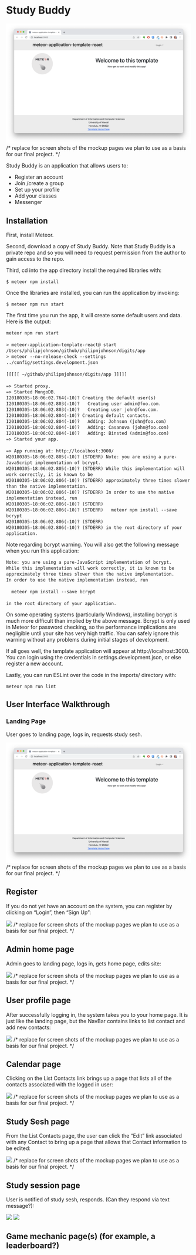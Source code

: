 # Study Buddy

<img src="doc/landing-page.png">   /* replace for  screen shots of the mockup pages we plan to use as a basis for our final project. */

Study Buddy is an application that allows users to:

  * Register an account
  * Join /create a group
  * Set up your profile
  * Add your classes
  * Messenger

## Installation
First, install Meteor.

Second, download a copy of Study Buddy. Note that Study Buddy is a private repo and so you will need to request permission from the author to gain access to the repo.

Third, cd into the app directory install the required libraries with:

```
$ meteor npm install

```

Once the libraries are installed, you can run the application by invoking:

```
$ meteor npm run start

```

The first time you run the app, it will create some default users and data. Here is the output:

```
meteor npm run start

> meteor-application-template-react@ start /Users/philipjohnson/github/philipmjohnson/digits/app
> meteor --no-release-check --settings ../config/settings.development.json

[[[[[ ~/github/philipmjohnson/digits/app ]]]]]

=> Started proxy.                             
=> Started MongoDB.                           
I20180305-18:06:02.764(-10)? Creating the default user(s)
I20180305-18:06:02.803(-10)?   Creating user admin@foo.com.
I20180305-18:06:02.803(-10)?   Creating user john@foo.com.
I20180305-18:06:02.804(-10)? Creating default contacts.
I20180305-18:06:02.804(-10)?   Adding: Johnson (john@foo.com)
I20180305-18:06:02.804(-10)?   Adding: Casanova (john@foo.com)
I20180305-18:06:02.804(-10)?   Adding: Binsted (admin@foo.com)
=> Started your app.

=> App running at: http://localhost:3000/
W20180305-18:06:02.805(-10)? (STDERR) Note: you are using a pure-JavaScript implementation of bcrypt.
W20180305-18:06:02.805(-10)? (STDERR) While this implementation will work correctly, it is known to be
W20180305-18:06:02.806(-10)? (STDERR) approximately three times slower than the native implementation.
W20180305-18:06:02.806(-10)? (STDERR) In order to use the native implementation instead, run
W20180305-18:06:02.806(-10)? (STDERR) 
W20180305-18:06:02.806(-10)? (STDERR)   meteor npm install --save bcrypt
W20180305-18:06:02.806(-10)? (STDERR) 
W20180305-18:06:02.806(-10)? (STDERR) in the root directory of your application.
```

Note regarding bcrypt warning. You will also get the following message when you run this application:

```
Note: you are using a pure-JavaScript implementation of bcrypt.
While this implementation will work correctly, it is known to be
approximately three times slower than the native implementation.
In order to use the native implementation instead, run

  meteor npm install --save bcrypt

in the root directory of your application.
```

On some operating systems (particularly Windows), installing bcrypt is much more difficult than implied by the above message. Bcrypt is only used in Meteor for password checking, so the performance implications are negligible until your site has very high traffic. You can safely ignore this warning without any problems during initial stages of development.

If all goes well, the template application will appear at http://localhost:3000. You can login using the credentials in settings.development.json, or else register a new account.

Lastly, you can run ESLint over the code in the imports/ directory with:

```
meteor npm run lint
```
## User Interface Walkthrough

### Landing Page
User goes to landing page, logs in, requests study sesh.

<img src="doc/landing-page.png">     /* replace for  screen shots of the mockup pages we plan to use as a basis for our final project. */

## Register
If you do not yet have an account on the system, you can register by clicking on “Login”, then “Sign Up”:

<img src="doc/register.png">     /* replace for  screen shots of the mockup pages we plan to use as a basis for our final project. */

## Admin home page
Admin goes to landing page, logs in, gets home page, edits site:

<img src="doc/amin.png">    /* replace for  screen shots of the mockup pages we plan to use as a basis for our final project. */


## User profile page
After successfully logging in, the system takes you to your home page. It is just like the landing page, but the NavBar contains links to list contact and add new contacts:

<img src="doc/user-page.png">     /* replace for  screen shots of the mockup pages we plan to use as a basis for our final project. */

## Calendar page
Clicking on the List Contacts link brings up a page that lists all of the contacts associated with the logged in user:

<img src="doc/calendar.png">    /* replace for  screen shots of the mockup pages we plan to use as a basis for our final project. */


## Study Sesh page
From the List Contacts page, the user can click the “Edit” link associated with any Contact to bring up a page that allows that Contact information to be edited:

<img src="doc/sesh.png">   /* replace for  screen shots of the mockup pages we plan to use as a basis for our final project. */

## Study session page
User is notified of study sesh, responds. (Can they respond via text message?):

<img src="doc/study.png"> 
<img src="doc/study.png"> 

## Game mechanic page(s) (for example, a leaderboard?)

